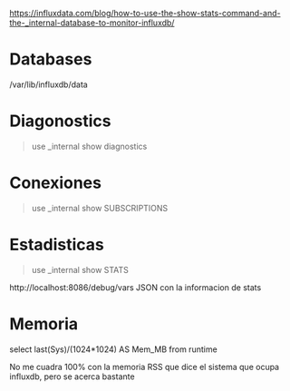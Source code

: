 https://influxdata.com/blog/how-to-use-the-show-stats-command-and-the-_internal-database-to-monitor-influxdb/

# Databases
/var/lib/influxdb/data


# Diagonostics
> use _internal
> show diagnostics

# Conexiones
> use _internal
> show SUBSCRIPTIONS

# Estadisticas
> use _internal
> show STATS

http://localhost:8086/debug/vars
JSON con la informacion de stats

# Memoria
select last(Sys)/(1024*1024) AS Mem_MB from runtime

No me cuadra 100% con la memoria RSS que dice el sistema que ocupa influxdb, pero se acerca bastante
